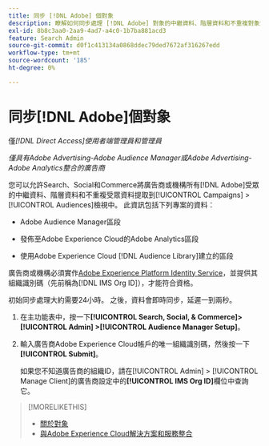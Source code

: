 ```yaml
---
title: 同步 [!DNL Adobe] 個對象
description: 瞭解如何同步處理 [!DNL Adobe] 對象的中繼資料、階層資料和不重複對象資料。
exl-id: 8b8c3aa0-2aa9-4ad7-a4c0-1b7ba881acd3
feature: Search Admin
source-git-commit: d0f1c413134a0868ddec79ded7672af316267edd
workflow-type: tm+mt
source-wordcount: '185'
ht-degree: 0%

---
```


# 同步[!DNL Adobe]個對象

僅&#x200B;*[!DNL Direct Access]使用者端管理員和管理員*

*僅具有Adobe Advertising-Adobe Audience Manager或Adobe Advertising-Adobe Analytics整合的廣告商*

您可以允許Search、Social和Commerce將廣告商或機構所有[!DNL Adobe]受眾的中繼資料、階層資料和不重複受眾資料提取到[!UICONTROL Campaigns] > [!UICONTROL Audiences]檢視中。 此資訊包括下列專案的資料：

* Adobe Audience Manager區段

* 發佈至Adobe Experience Cloud的Adobe Analytics區段

* 使用Adobe Experience Cloud [!DNL Audience Library]建立的區段

廣告商或機構必須實作[Adobe Experience Platform Identity Service](https://experienceleague.adobe.com/docs/id-service/using/home.html?lang=zh-Hant)，並提供其組織識別碼（先前稱為[!DNL IMS Org ID]），才能符合資格。

初始同步處理大約需要24小時。 之後，資料會即時同步，延遲一到兩秒。

1. 在主功能表中，按一下&#x200B;**[!UICONTROL Search, Social, & Commerce]> [!UICONTROL Admin] >[!UICONTROL Audience Manager Setup]**。

1. 輸入廣告商Adobe Experience Cloud帳戶的唯一組織識別碼，然後按一下&#x200B;**[!UICONTROL Submit]**。

   如果您不知道廣告商的組織ID，請在[!UICONTROL Admin] > [!UICONTROL Manage Client]的廣告商設定中的&#x200B;**[!UICONTROL IMS Org ID]**&#x200B;欄位中查詢它。

>[!MORELIKETHIS]
>
>* [關於對象](/help/search-social-commerce/campaign-management/campaigns/audience-about.md)
>* [與Adobe Experience Cloud解決方案和服務整合](/help/search-social-commerce/introduction/integrations.md)

